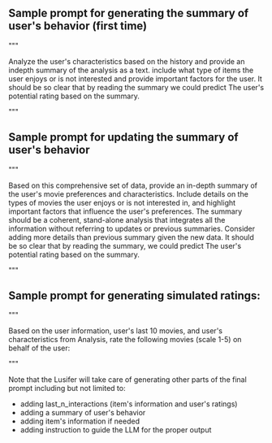 ## Sample prompt for generating the summary of user's behavior (first time)
"""

Analyze the user's characteristics based on the history and provide an indepth 
summary of the analysis as a text. include what type of items the user enjoys or is not interested and 
provide important factors for the user. It should be so clear that by reading the summary we could 
predict The user's potential rating based on the summary.

"""



## Sample prompt for updating the summary of user's behavior

"""

Based on this comprehensive set of data, provide an in-depth summary of 
the user's movie preferences and characteristics. Include details on the types of movies the user enjoys 
or is not interested in, and highlight important factors that influence the user's preferences. The 
summary should be a coherent, stand-alone analysis that integrates all the information without referring 
to updates or previous summaries. Consider adding more details than previous summary given the new data. 
It should be so clear that by reading the summary, we could predict The user's potential rating based on 
the summary.

"""




## Sample prompt for generating simulated ratings:

"""

Based on the user information, user's last 10 movies, and user's characteristics from Analysis, rate the following 
movies (scale 1-5) on behalf of the user: 

"""



Note that the Lusifer will take care of generating other parts of the final prompt including but not limited to:
- adding last_n_interactions (item's information and user's ratings)
- adding a summary of user's behavior
- adding item's information if needed
- adding instruction to guide the LLM for the proper output


